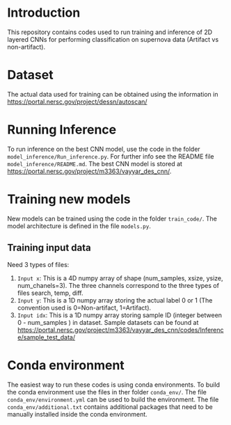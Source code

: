 
# Introduction
This repository contains codes used to run training and inference of 2D layered CNNs for performing classification on supernova data (Artifact vs non-artifact).

# Dataset
The actual data used for training can be obtained using the information in https://portal.nersc.gov/project/dessn/autoscan/

# Running Inference
To run inference on the best CNN model, use the code in the folder `model_inference/Run_inference.py`.
For further info see the README file `model_inference/README.md`.
The best CNN model is stored at https://portal.nersc.gov/project/m3363/vayyar_des_cnn/.

# Training new models
New models can be trained using the code in the folder `train_code/`. The model architecture is defined in the file `models.py`.
## Training input data
Need 3 types of files:
1. `Input x`: This is a 4D numpy array of shape (num_samples, xsize, ysize, num_chanels=3). The three channels correspond to the three types of files search, temp, diff.
2. `Input y`: This is a 1D numpy array storing the actual label 0 or 1 (The convention used is 0=Non-artifact, 1=Artifact).
3. `Input idx`: This is a 1D numpy array storing sample ID (integer between 0 - num_samples ) in dataset.
Sample datasets can be found at https://portal.nersc.gov/project/m3363/vayyar_des_cnn/codes/Inference/sample_test_data/
# Conda environment
The easiest way to run these codes is using conda environments. To build the conda environment use the files in ther folder
`conda_env/`. The file `conda_env/environment.yml` can be used to build the environment. The file `conda_env/additional.txt` contains additional packages that need to be manually installed inside the conda environment.



